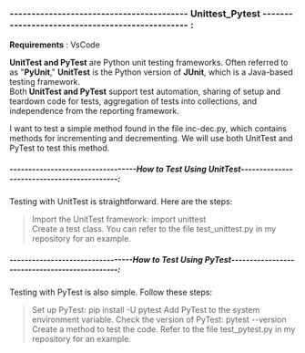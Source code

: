 ### ----------------------------------------- Unittest_Pytest ------------------------------------------------ :
**Requirements** : VsCode <br>


**UnitTest and PyTest** are Python unit testing frameworks. Often referred to as "**PyUnit**," **UnitTest** is the Python version of **JUnit**, which is a Java-based testing framework.<br>
Both **UnitTest and PyTest** support test automation, sharing of setup and teardown code for tests, aggregation of tests into collections, and independence from the reporting framework.<br>

I want to test a simple method found in the file inc-dec.py, which contains methods for incrementing and decrementing. We will use both UnitTest and PyTest to test this method.<br>
##### ----------------------------------How to Test Using UnitTest-------------------------------------------:<br>
Testing with UnitTest is straightforward. Here are the steps:<br>
> Import the UnitTest framework: import unittest<br>
> Create a test class. You can refer to the file test_unittest.py in my repository for an example.<br>

##### ---------------------------------How to Test Using PyTest----------------------------------------------:<br>
Testing with PyTest is also simple. Follow these steps:<br>
> Set up PyTest: pip install -U pytest
> Add PyTest to the system environment variable.
> Check the version of PyTest: pytest --version
> Create a method to test the code. Refer to the file test_pytest.py in my repository for an example.

